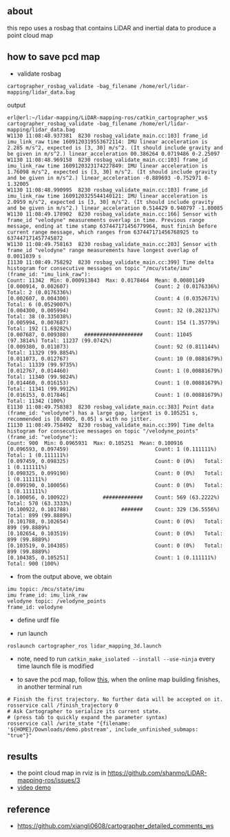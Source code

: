 ## about 

this repo uses a rosbag that contains LiDAR and inertial data to produce a point cloud map 

## how to save pcd map 

- validate rosbag 
```
cartographer_rosbag_validate -bag_filename /home/erl/lidar-mapping/lidar_data.bag
```
output 
```
erl@erl:~/lidar-mapping/LiDAR-mapping-ros/catkin_cartographer_ws$ cartographer_rosbag_validate -bag_filename /home/erl/lidar-mapping/lidar_data.bag
W1130 11:08:48.937381  8230 rosbag_validate_main.cc:103] frame_id imu_link_raw time 1609120319553672114: IMU linear acceleration is 2.285 m/s^2, expected is [3, 30] m/s^2. (It should include gravity and be given in m/s^2.) linear_acceleration 00.386264 0.0719486 0-2.25097
W1130 11:08:48.969158  8230 rosbag_validate_main.cc:103] frame_id imu_link_raw time 1609120323174227849: IMU linear acceleration is 1.76098 m/s^2, expected is [3, 30] m/s^2. (It should include gravity and be given in m/s^2.) linear_acceleration -0.889693 -0.752971 0-1.32005
W1130 11:08:48.990995  8230 rosbag_validate_main.cc:103] frame_id imu_link_raw time 1609120325544140121: IMU linear acceleration is 2.0959 m/s^2, expected is [3, 30] m/s^2. (It should include gravity and be given in m/s^2.) linear_acceleration 0.514429 0.940797 -1.80085
W1130 11:08:49.178902  8230 rosbag_validate_main.cc:166] Sensor with frame_id "velodyne" measurements overlap in time. Previous range message, ending at time stamp 637447171456779964, must finish before current range message, which ranges from 637447171456768925 to 637447171457745872
W1130 11:08:49.758163  8230 rosbag_validate_main.cc:203] Sensor with frame_id "velodyne" range measurements have longest overlap of 0.0011039 s
I1130 11:08:49.758292  8230 rosbag_validate_main.cc:399] Time delta histogram for consecutive messages on topic "/mcu/state/imu" (frame_id: "imu_link_raw"):
Count: 11342  Min: 0.000913843  Max: 0.0178464  Mean: 0.00801149
[0.000914, 0.002607)	                    	Count: 2 (0.0176336%)	Total: 2 (0.0176336%)
[0.002607, 0.004300)	                    	Count: 4 (0.0352671%)	Total: 6 (0.0529007%)
[0.004300, 0.005994)	                    	Count: 32 (0.282137%)	Total: 38 (0.335038%)
[0.005994, 0.007687)	                    	Count: 154 (1.35779%)	Total: 192 (1.69282%)
[0.007687, 0.009380)	 ###################	Count: 11045 (97.3814%)	Total: 11237 (99.0742%)
[0.009380, 0.011073)	                    	Count: 92 (0.811144%)	Total: 11329 (99.8854%)
[0.011073, 0.012767)	                    	Count: 10 (0.0881679%)	Total: 11339 (99.9735%)
[0.012767, 0.014460)	                    	Count: 1 (0.00881679%)	Total: 11340 (99.9824%)
[0.014460, 0.016153)	                    	Count: 1 (0.00881679%)	Total: 11341 (99.9912%)
[0.016153, 0.017846]	                    	Count: 1 (0.00881679%)	Total: 11342 (100%)
E1130 11:08:49.758383  8230 rosbag_validate_main.cc:383] Point data (frame_id: "velodyne") has a large gap, largest is 0.105251 s, recommended is [0.0005, 0.05] s with no jitter.
I1130 11:08:49.758492  8230 rosbag_validate_main.cc:399] Time delta histogram for consecutive messages on topic "/velodyne_points" (frame_id: "velodyne"):
Count: 900  Min: 0.0965931  Max: 0.105251  Mean: 0.100916
[0.096593, 0.097459)	                    	Count: 1 (0.111111%)	Total: 1 (0.111111%)
[0.097459, 0.098325)	                    	Count: 0 (0%)	Total: 1 (0.111111%)
[0.098325, 0.099190)	                    	Count: 0 (0%)	Total: 1 (0.111111%)
[0.099190, 0.100056)	                    	Count: 0 (0%)	Total: 1 (0.111111%)
[0.100056, 0.100922)	       #############	Count: 569 (63.2222%)	Total: 570 (63.3333%)
[0.100922, 0.101788)	             #######	Count: 329 (36.5556%)	Total: 899 (99.8889%)
[0.101788, 0.102654)	                    	Count: 0 (0%)	Total: 899 (99.8889%)
[0.102654, 0.103519)	                    	Count: 0 (0%)	Total: 899 (99.8889%)
[0.103519, 0.104385)	                    	Count: 0 (0%)	Total: 899 (99.8889%)
[0.104385, 0.105251]	                    	Count: 1 (0.111111%)	Total: 900 (100%)
```

- from the output above, we obtain 
```
imu topic: /mcu/state/imu
imu frame_id: imu_link_raw
velodyne topic: /velodyne_points 
frame_id: velodyne
```

- define urdf file 

- run launch 
```
roslaunch cartographer_ros lidar_mapping_3d.launch
```

- note, need to run `catkin_make_isolated --install --use-ninja` every time launch file is modified 

- to save the pcd map, follow [this](https://buildmedia.readthedocs.org/media/pdf/google-cartographer-ros/latest/google-cartographer-ros.pdf), when the online map building finishes, in another terminal run 
```
# Finish the first trajectory. No further data will be accepted on it.
rosservice call /finish_trajectory 0
# Ask Cartographer to serialize its current state.
# (press tab to quickly expand the parameter syntax)
rosservice call /write_state "{filename: '${HOME}/Downloads/demo.pbstream', include_unfinished_submaps: "true"}"
```

## results 

- the point cloud map in rviz is in https://github.com/shanmo/LiDAR-mapping-ros/issues/3
- [video demo](https://youtu.be/B6nrmXvqAuo)

## reference 

- https://github.com/xiangli0608/cartographer_detailed_comments_ws


